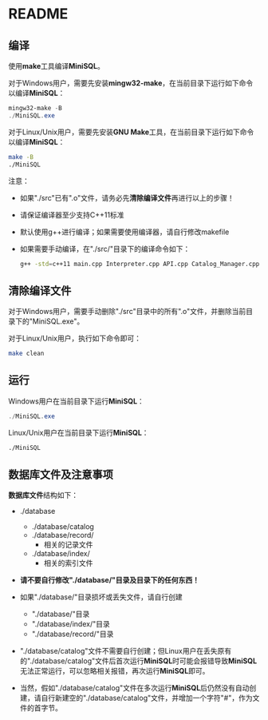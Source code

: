 # README

## 编译

使用**make**工具编译**MiniSQL**。

对于Windows用户，需要先安装**mingw32-make**，在当前目录下运行如下命令以编译**MiniSQL**：

```powershell
mingw32-make -B
./MiniSQL.exe
```

对于Linux/Unix用户，需要先安装**GNU Make**工具，在当前目录下运行如下命令以编译**MiniSQL**：

```bash
make -B
./MiniSQL
```

注意：

+ 如果"./src"已有".o"文件，请务必先**清除编译文件**再进行以上的步骤！

+ 请保证编译器至少支持C++11标准

+ 默认使用g++进行编译；如果需要使用编译器，请自行修改makefile

+ 如果需要手动编译，在"./src/"目录下的编译命令如下：

  ```bash
  g++ -std=c++11 main.cpp Interpreter.cpp API.cpp Catalog_Manager.cpp Record_Manager.cpp Index_Manager.cpp Buffer_Manager.cpp Condition.cpp SingleAttribute.cpp -o MiniSQL
  ```

## 清除编译文件

对于Windows用户，需要手动删除"./src"目录中的所有".o"文件，并删除当前目录下的"MiniSQL.exe"。

对于Linux/Unix用户，执行如下命令即可：

```bash
make clean
```

## 运行

Windows用户在当前目录下运行**MiniSQL**：

```powershell
./MiniSQL.exe
```

Linux/Unix用户在当前目录下运行**MiniSQL**：

```bash
./MiniSQL
```

## 数据库文件及注意事项

**数据库文件**结构如下：

+ ./database
  + ./database/catalog
  + ./database/record/
    + 相关的记录文件
  + ./database/index/
    + 相关的索引文件
+ **请不要自行修改"./database/"目录及目录下的任何东西！**
+ 如果"./database/"目录损坏或丢失文件，请自行创建
  + "./database/"目录
  + "./database/index/"目录
  + "./database/record/"目录

+ "./database/catalog"文件不需要自行创建；但Linux用户在丢失原有的"./database/catalog"文件后首次运行**MiniSQL**时可能会报错导致**MiniSQL**无法正常运行，可以忽略相关报错，再次运行**MiniSQL**即可。
+ 当然，假如"./database/catalog"文件在多次运行**MiniSQL**后仍然没有自动创建，请自行新建空的"./database/catalog"文件，并增加一个字符"#"，作为文件的首字节。